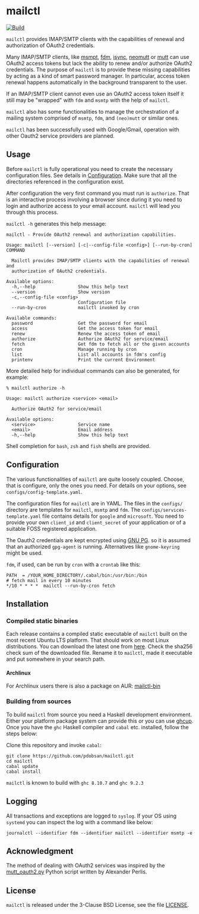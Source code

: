 # mailctl

[![Build](https://github.com/pdobsan/mailctl/actions/workflows/build.yaml/badge.svg)](https://github.com/pdobsan/mailctl/actions/workflows/build.yaml)

`mailctl` provides IMAP/SMTP clients with the capabilities of renewal and
authorization of OAuth2 credentials.

Many IMAP/SMTP clients, like [msmpt](https://marlam.de/msmtp/),
[fdm](https://github.com/nicm/fdm),
[isync](http://isync.sourceforge.net/),
[neomutt](https://github.com/neomutt/neomutt) or
[mutt](http://www.mutt.org/) can use OAuth2 access tokens but lack the
ability to renew and/or authorize OAuth2 credentials. The purpose of
`mailctl` is to provide these missing capabilities by acting as a kind of
smart password manager. In particular, access token renewal happens
automatically in the background transparent to the user.

If an IMAP/SMTP client cannot even use an OAuth2 access token itself it
still may be "wrapped" with `fdm` and `msmtp` with the help of `mailctl`.

`mailctl` also has some functionalities to manage the orchestration of
a mailing system comprised of `msmtp`, `fdm`, and `(neo)mutt` or similar
ones.

`mailctl` has been successfully used with Google/Gmail, operation with other
Oauth2 service providers are planned.

## Usage

Before `mailctl` is fully operational you need to create the necessary
configuration files. See details in [Configuration](#configuration). Make
sure that all the directories referenced in the configuration exist.

After configuration the very first command you must run is `authorize`. That
is an interactive process involving a browser since during it you need to
login and authorize access to your email account. `mailctl` will lead you
through this process.

`mailctl -h` generates this help message:

    mailctl - Provide OAuth2 renewal and authorization capabilities.

    Usage: mailctl [--version] [-c|--config-file <config>] [--run-by-cron] COMMAND

      Mailctl provides IMAP/SMTP clients with the capabilities of renewal and
      authorization of OAuth2 credentials.

    Available options:
      -h,--help                Show this help text
      --version                Show version
      -c,--config-file <config>
                               Configuration file
      --run-by-cron            mailctl invoked by cron

    Available commands:
      password                 Get the password for email
      access                   Get the access token for email
      renew                    Renew the access token of email
      authorize                Authorize OAuth2 for service/email
      fetch                    Get fdm to fetch all or the given accounts
      cron                     Manage running by cron
      list                     List all accounts in fdm's config
      printenv                 Print the current Environment

More detailed help for individual commands can also be generated, for
example:

    % mailctl authorize -h

    Usage: mailctl authorize <service> <email>

      Authorize OAuth2 for service/email

    Available options:
      <service>                Service name
      <email>                  Email address
      -h,--help                Show this help text

Shell completion for `bash`, `zsh` and `fish` shells are provided.


## Configuration

The various functionalities of `mailctl` are quite loosely coupled. Choose,
that is configure, only the ones you need. For details on your options, see
`configs/config-template.yaml`.

The configuration files for `mailctl` are in YAML. The files in the
`configs/` directory are templates for `mailctl`, `msmtp` and `fdm`. The
`configs/services-template.yaml` file contains details for `google` and
`microsoft`. You need to provide your own `client_id` and `client_secret` of
your application or of a suitable FOSS registered application.

The Oauth2 credentials are kept encrypted using [GNU PG](https://www.gnupg.org/).
so it is assumed that an authorized `gpg-agent` is running. Alternatives
like `gnome-keyring` might be used.

`fdm`, if used, can be run by `cron` with a `crontab` like this:

    PATH  = /YOUR_HOME_DIRECTORY/.cabal/bin:/usr/bin:/bin
    # fetch mail in every 10 minutes
    */10 * * * *  mailctl --run-by-cron fetch


## Installation

### Compiled static binaries

Each release contains a compiled static executable of `mailctl` built on the
most recent Ubuntu LTS platform. That should work on most Linux
distributions. You can download the latest one from
[here](https://github.com/pdobsan/mailctl/releases/latest). Check the sha256
check sum of the downloaded file. Rename it to `mailctl`, made it executable
and put somewhere in your search path.

#### Archlinux

For Archlinux users there is also a package on AUR:
[mailctl-bin](https://aur.archlinux.org/packages/mailctl-bin)

### Building from sources

To build `mailctl` from source you need a Haskell development environment.
Either your platform package system can provide this or you can use
[ghcup](https://www.haskell.org/ghcup/). Once you have the `ghc` Haskell
compiler and `cabal` etc. installed, follow the steps below:

Clone this repository and invoke `cabal`:

    git clone https://github.com/pdobsan/mailctl.git
    cd mailctl
    cabal update
    cabal install

`mailctl` is known to build with `ghc 8.10.7` and `ghc 9.2.3`


## Logging

All transactions and exceptions are logged to `syslog`. If your OS using
`systemd` you can inspect the log with a command like below:

    journalctl --identifier fdm --identifier mailctl --identifier msmtp -e


## Acknowledgment 

The method of dealing with OAuth2 services was inspired by the
[mutt_oauth2.py](https://gitlab.com/muttmua/mutt/-/blob/master/contrib/mutt_oauth2.py)
Python script written by Alexander Perlis.


## License

`mailctl` is released under the 3-Clause BSD License, see the file
[LICENSE](LICENSE).

